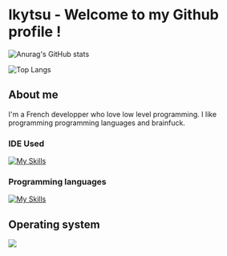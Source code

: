 # Ikytsu - Welcome to my Github profile !

![Anurag's GitHub stats](https://github-readme-stats.vercel.app/api?username=Ikytsu&show_icons=true&theme=blue-green)

![Top Langs](https://github-readme-stats.vercel.app/api/top-langs/?username=Ikytsu&layout=compact&theme=blue-green)


## About me

I'm a French developper who love low level programming.
I like programming programming languages and brainfuck.

### IDE Used
[![My Skills](https://skillicons.dev/icons?i=vscode,visualstudio,neovim&theme=dark)](https://skillicons.dev)

### Programming languages
[![My Skills](https://skillicons.dev/icons?i=cpp,c,python,java,lua&theme=dark)](https://skillicons.dev)


## Operating system
<img src="https://img.shields.io/badge/Linux%20Mint-87CF3E?logo=linuxmint&logoColor=fff&style=for-the-badge"/>
